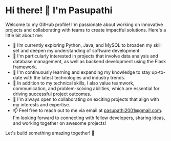 # Hi there! 👋 I'm Pasupathi
Welcome to my GitHub profile! I'm passionate about working on innovative projects and collaborating with teams to create impactful solutions. Here's a little bit about me:

- 🔭 I’m currently exploring Python, Java, and MySQL to broaden my skill set and deepen my understanding of software development.
- 👀 I'm particularly interested in projects that involve data analysis and database management, as well as backend development using the Flask framework.
- 🌱 I'm continuously learning and expanding my knowledge to stay up-to-date with the latest technologies and industry trends.
- 💼 In addition to my technical skills, I also value teamwork, communication, and problem-solving abilities, which are essential for driving successful project outcomes.
- 🤝 I'm always open to collaborating on exciting projects that align with my interests and expertise.
- 📫 Feel free to reach out to me via email at pasupathi2001@gmail.com. I'm looking forward to connecting with fellow developers, sharing ideas, and working together on awesome projects!
<!---
pasupathi0427/pasupathi0427 is a ✨ special ✨ repository because its `README.md` (this file) appears on your GitHub profile.
You can click the Preview link to take a look at your changes.
--->
Let's build something amazing together! 🚀
